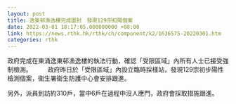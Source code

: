 ```yaml
---
layout: post
title: 逸東邨漁逸樓完成圍封　發現129宗初陽個案
date: 2022-03-01 18:17:05.000000000 +08:00
link: https://news.rthk.hk/rthk/ch/component/k2/1636575-20220301.htm
categories: rthk
---
```


政府完成在東涌逸東邨漁逸樓的執法行動，確認「受限區域」內所有人士已接受強制檢測。
　　 
政府昨日於「受限區域」內設立臨時採樣站，發現129宗初步陽性檢測個案，衞生署衞生防護中心會安排跟進。

另外，派員到訪約310戶，當中6戶在過程中沒人應門，政府會採取措施跟進。
